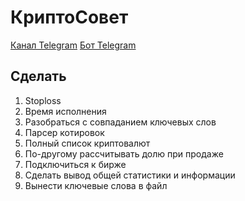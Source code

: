 # КриптоСовет

[Канал Telegram](https://t.me/cryptosovet)
[Бот Telegram](https://t.me/CryptoSovetBot)

Сделать
---
1. Stoploss
2. Время исполнения
3. Разобраться с совпаданием ключевых слов
4. Парсер котировок
5. Полный список криптовалют
6. По-другому рассчитывать долю при продаже
7. Подключиться к бирже
8. Сделать вывод общей статистики и информации
9. Вынести ключевые слова в файл

